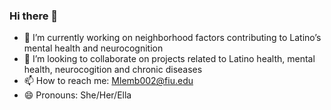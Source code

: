 ### Hi there 👋

- 🔭 I’m currently working on neighborhood factors contributing to Latino’s mental health and neurocognition   
- 👯 I’m looking to collaborate on projects related to Latino health, mental health, neurocogition and chronic diseases 
- 📫 How to reach me: Mlemb002@fiu.edu
- 😄 Pronouns: She/Her/Ella

